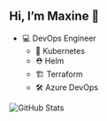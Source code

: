 ## Hi, I’m Maxine 👋   
- 💻 DevOps Engineer
  - 🚢 Kubernetes
  - ⛑️ Helm
  - 🏗️ Terraform
  - 🛠️ Azure DevOps

 ![GitHub Stats](https://github-readme-stats.vercel.app/api?username=Maxine-N&show_icons=true&theme=dracula&count_private=true&hide=stars)
